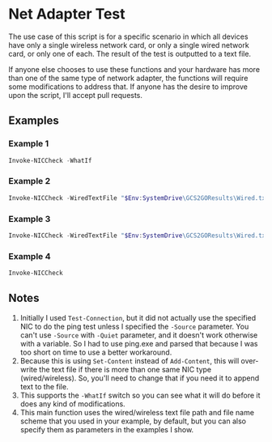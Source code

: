 # Net Adapter Test

The use case of this script is for a specific scenario in which all devices have only a single wireless network card, or only a single wired network card, or only one of each. The result of the test is outputted to a text file.

If anyone else chooses to use these functions and your hardware has more than one of the same type of network adapter, the functions will require some modifications to address that. If anyone has the desire to improve upon the script, I'll accept pull requests.

## Examples

### Example 1
``` powershell
Invoke-NICCheck -WhatIf
```

### Example 2
``` powershell
Invoke-NICCheck -WiredTextFile "$Env:SystemDrive\GCS2GOResults\Wired.txt" -WirelessTextFile "$Env:SystemDrive\GCS2GOResults\Wireless.txt" -testSite "google.com" -WhatIf
```

### Example 3
``` powershell
Invoke-NICCheck -WiredTextFile "$Env:SystemDrive\GCS2GOResults\Wired.txt" -WirelessTextFile "$Env:SystemDrive\GCS2GOResults\Wireless.txt" -testSite "google.com"
```

### Example 4
``` powershell
Invoke-NICCheck
```

## Notes
 1. Initially I used `Test-Connection`, but it did not actually use the specified NIC to do the ping test unless I specified the `-Source` parameter. You can't use `-Source` with `-Quiet` parameter, and it doesn't work otherwise with a variable. So I had to use ping.exe and parsed that because I was too short on time to use a better workaround.
 2. Because this is using `Set-Content` instead of `Add-Content`, this will over-write the text file if there is more than one same NIC type (wired/wireless). So, you'll need to change that if you need it to append text to the file.
 3. This supports the `-WhatIf` switch so you can see what it will do before it does any kind of modifications.
 4. This main function uses the wired/wireless text file path and file name scheme that you used in your example, by default, but you can also specify them as parameters in the examples I show.
